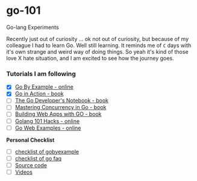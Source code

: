 # go-101
Go-lang Experiments

Recently just out of curiosity ... ok not out of curiosity, but because of my colleague I had to learn Go. Well still learning. It reminds me of `C` days with it's own strange and weird way of doing things. So yeah it's kind of those love X hate situation, and I am excited to see how the journey goes.


### Tutorials I am following

- [x] [Go By Example - online](https://gobyexample.com)
- [x] [Go in Action - book](https://www.manning.com/books/go-in-action)
- [ ] [The Go Developer's Notebook - book](https://leanpub.com/GoNotebook/)
- [ ] [Mastering Concurrency in Go - book](https://www.packtpub.com/application-development/mastering-concurrency-go)
- [ ] [Building Web Apps with GO - book](https://codegangsta.gitbooks.io/building-web-apps-with-go/)
- [ ] [Golang 101 Hacks - online](https://nanxiao.gitbooks.io/golang-101-hacks/)
- [ ] [Go Web Examples - online](https://gowebexamples.com)

**Personal Checklist**
- [ ] [checklist of gobyexample](checklist/gobyexample.todo)
- [ ] [checklist of go faq](checklist/go-faq.todo)
- [ ] [Source code](checklist/source-code.todo)
- [ ] [Videos](checklist/videos.todo)
